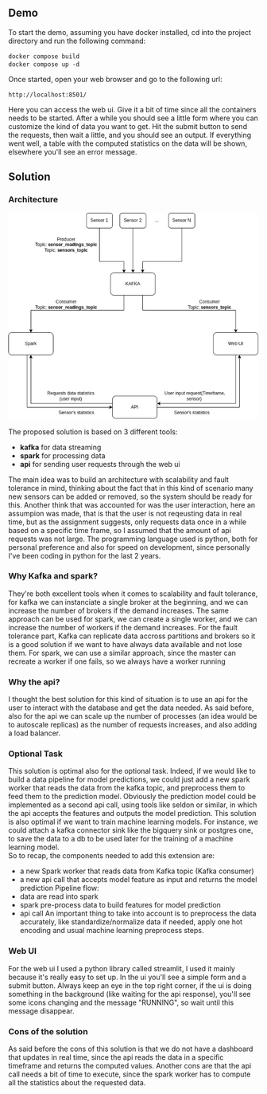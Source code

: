 ## Demo

To start the demo, assuming you have docker installed, cd into the project directory
and run the following command:

```
docker compose build
docker compose up -d
```

Once started, open your web browser and go to the following url:

```
http://localhost:8501/
```

Here you can access the web ui. Give it a bit of time since all the containers needs to be started.
After a while you should see a little form where you can customize the kind of data you want to get.
Hit the submit button to send the requests, then wait a little, and you should see an output. If everything went
well, a table with the computed statistics on the data will be shown, elsewhere you'll see an error message.

## Solution

### Architecture

![architecture.jpg](docs%2Farchitecture.jpg)

The proposed solution is based on 3 different tools:

- **kafka** for data streaming
- **spark** for processing data
- **api** for sending user requests through the web ui

The main idea was to build an architecture with scalability and fault tolerance in mind, thinking about the fact that in
this kind of scenario many new sensors can be added or removed, so the system should be ready for this. Another think
that was accounted for was the user interaction, here an assumpion was made, that is that the user is not reqeusting
data in real time, but as the assignment suggests, only requests data once in a while based on a specific time frame, so
I assumed that the amount of api requests was not large.
The programming language used is python, both for personal preference and also for speed on development, since
personally I've been coding in python for the last 2 years.

### Why Kafka and spark?

They're both excellent tools when it comes to scalability and fault tolerance, for kafka we can instanciate a single
broker at the beginning, and we can increase the number of brokers if the demand increases. The same approach can be
used
for spark, we can create a single worker, and we can increase the number of workers if the demand increases.
For the fault tolerance part, Kafka can replicate data accross partitions and brokers so it is a good solution if we
want to have always data available and not lose them. For spark, we can use a similar approach, since the master can
recreate a worker if one fails, so we always have a worker running

### Why the api?

I thought the best solution for this kind of situation is to use an api for the user to interact with the database and
get the data needed. As said before, also for the api we can scale up the number of processes (an idea would be to
autoscale replicas) as the number of requests increases, and also adding a load balancer.

### Optional Task

This solution is optimal also for the optional task. Indeed, if we would like to build a data pipeline for model
predictions, we could just add a new spark worker that reads the data from the kafka topic, and preprocess them to feed
them to the prediction model. Obviously the prediction model could be implemented as a second api call, using tools like
seldon or similar, in which the api accepts the features and outputs the model prediction.
This solution is also optimal if we want to train machine learning models. For instance, we could attach a kafka
connector sink like the bigquery sink or postgres one, to save the data to a db to be used later for the training of a
machine learning model.   
So to recap, the components needed to add this extension are:

- a new Spark worker that reads data from Kafka topic (Kafka consumer)
- a new api call that accepts model feature as input and returns the model prediction
  Pipeline flow:
- data are read into spark
- spark pre-process data to build features for model prediction
- api call
  An important thing to take into account is to preprocess the data accurately, like standardize/normalize data if
  needed, apply one hot encoding and usual machine learning preprocess steps.

### Web UI

For the web ui I used a python library called streamlit, I used it mainly because it's really easy to set up. In the ui
you'll see a simple form and a submit button. Always keep an eye in the top right corner, if the ui is doing something
in the background (like waiting for the api response), you'll see some icons changing and the message "RUNNING", so wait
until this message disappear.

### Cons of the solution

As said before the cons of this solution is that we do not have a dashboard that updates in real time, since the api
reads the data in a specific timeframe and returns the computed values. Another cons are that the api call needs a bit
of time to execute, since the spark worker has to compute all the statistics about the requested data.


